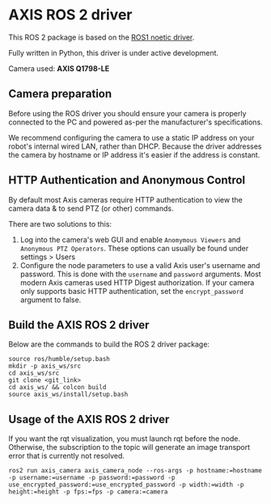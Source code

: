 # AXIS ROS 2 driver

This ROS 2 package is based on the [ROS1 noetic driver](https://github.com/ros-drivers/axis_camera/tree/noetic-devel).<br/>

Fully written in Python, this driver is under active development.<br/>

Camera used: **AXIS Q1798-LE**


## Camera preparation

Before using the ROS driver you should ensure your camera is properly connected to the PC and powered as-per the manufacturer's specifications.<br/>

We recommend configuring the camera to use a static IP address on your robot's internal wired LAN, rather than DHCP. Because the driver addresses the camera by hostname or IP address it's easier if the address is constant.

## HTTP Authentication and Anonymous Control

By default most Axis cameras require HTTP authentication to view the camera data & to send PTZ (or other) commands.<br/>

There are two solutions to this:
1. Log into the camera's web GUI and enable `Anomymous Viewers` and `Anonymous PTZ Operators`. These options can usually be found under settings > Users
2. Configure the node parameters to use a valid Axis user's username and password. This is done with the `username` and `password` arguments. Most modern Axis cameras used HTTP Digest authorization. If your camera only supports basic HTTP authentication, set the `encrypt_password` argument to false.

## Build the AXIS ROS 2 driver

Below are the commands to build the ROS 2 driver package:

`source ros/humble/setup.bash`<br/>
`mkdir -p axis_ws/src`<br/>
`cd axis_ws/src`<br/>
`git clone <git_link>`<br/>
`cd axis_ws/ && colcon build`<br/>
`source axis_ws/install/setup.bash`

## Usage of the AXIS ROS 2 driver

If you want the rqt visualization, you must launch rqt before the node. Otherwise, the subscription to the topic will generate an image transport error that is currently not resolved.

`ros2 run axis_camera axis_camera_node --ros-args -p hostname:=hostname -p username:=username -p password:=password -p use_encrypted_password:=use_encrypted_password -p width:=width -p height:=height -p fps:=fps -p camera:=camera`